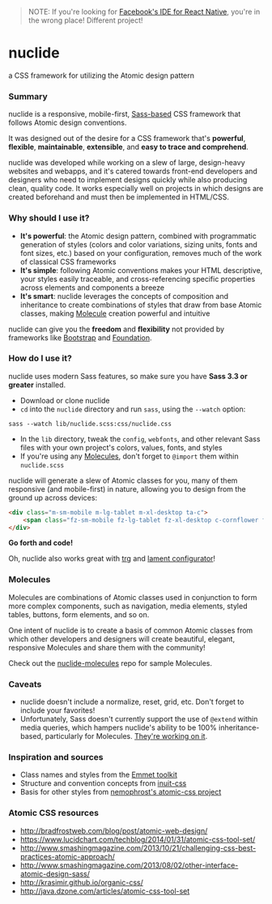 > NOTE: If you're looking for [Facebook's IDE for React Native](http://nuclide.io/),
you're in the wrong place! Different project!

# nuclide

a CSS framework for utilizing the Atomic design pattern

### Summary

nuclide is a responsive, mobile-first, [Sass-based](http://sass-lang.com/) CSS framework
that follows Atomic design conventions.

It was designed out of the desire for a CSS framework that's **powerful**, **flexible**,
**maintainable**, **extensible**, and **easy to trace and comprehend**.

nuclide was developed while working on a slew of large, design-heavy websites and webapps,
and it's catered towards front-end developers and designers who need to implement designs
quickly while also producing clean, quality code. It works especially well on projects in
which designs are created beforehand and must then be implemented in HTML/CSS.

### Why should I use it?

- **It's powerful**: the Atomic design pattern, combined with programmatic generation of styles (colors and color variations, sizing units, fonts and font sizes, etc.) based on your configuration, removes much of the work of classical CSS frameworks
- **It's simple**: following Atomic conventions makes your HTML descriptive, your styles easily traceable, and cross-referencing specific properties across elements and components a breeze
- **It's smart**: nuclide leverages the concepts of composition and inheritance to create combinations of styles that draw from base Atomic classes, making [Molecule](#molecules) creation powerful and intuitive

nuclide can give you the **freedom** and **flexibility** not provided by frameworks like
[Bootstrap](http://getbootstrap.com/) and [Foundation](http://foundation.zurb.com/).

### How do I use it?

nuclide uses modern Sass features, so make sure you have **Sass 3.3 or greater** installed.

- Download or clone nuclide
- `cd` into the `nuclide` directory and run `sass`, using the `--watch` option:

```
sass --watch lib/nuclide.scss:css/nuclide.css
```

- In the `lib` directory, tweak the `config`, `webfonts`, and other relevant Sass files with your own project's colors, values, fonts, and styles
- If you're using any [Molecules](#molecules), don't forget to `@import` them within `nuclide.scss`

nuclide will generate a slew of Atomic classes for you, many of them responsive (and
mobile-first) in nature, allowing you to design from the ground up across devices:

```html
<div class="m-sm-mobile m-lg-tablet m-xl-desktop ta-c">
    <span class="fz-sm-mobile fz-lg-tablet fz-xl-desktop c-cornflower fw-5">just a test!</span>
</div>
```

**Go forth and code!**

Oh, nuclide also works great with [trg](https://github.com/jkymarsh/tiny-responsive-grid) and
[lament configurator](https://github.com/jkymarsh/lament-configurator)!

### Molecules

Molecules are combinations of Atomic classes used in conjunction to form more complex
components, such as navigation, media elements, styled tables, buttons, form elements, and
so on.

One intent of nuclide is to create a basis of common Atomic classes from which other
developers and designers will create beautiful, elegant, responsive Molecules and share
them with the community!

Check out the [nuclide-molecules](https://github.com/jkymarsh/nuclide-molecules) repo for
sample Molecules.

### Caveats

- nuclide doesn't include a normalize, reset, grid, etc. Don't forget to include your favorites!
- Unfortunately, Sass doesn't currently support the use of `@extend` within media queries, which hampers nuclide's ability to be 100% inheritance-based, particularly for Molecules. [They're working on it](https://github.com/sass/sass/issues/1050).

### Inspiration and sources

- Class names and styles from the [Emmet toolkit](http://docs.emmet.io/cheat-sheet/)
- Structure and convention concepts from [inuit-css](https://github.com/csswizardry/inuit.css/)
- Basis for other styles from [nemophrost's atomic-css project](https://github.com/nemophrost/atomic-css)

### Atomic CSS resources

- http://bradfrostweb.com/blog/post/atomic-web-design/
- https://www.lucidchart.com/techblog/2014/01/31/atomic-css-tool-set/
- http://www.smashingmagazine.com/2013/10/21/challenging-css-best-practices-atomic-approach/
- http://www.smashingmagazine.com/2013/08/02/other-interface-atomic-design-sass/
- http://krasimir.github.io/organic-css/
- http://java.dzone.com/articles/atomic-css-tool-set
